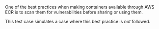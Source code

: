 One of the best practices when making containers available through AWS ECR
is to scan them for vulnerabilities before sharing or using them.

This test case simulates a case where this best practice is _not_ followed.